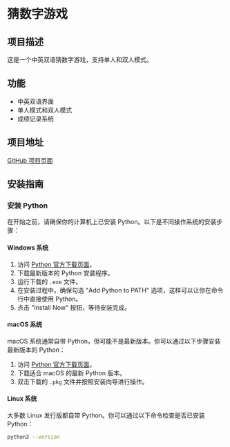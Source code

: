 # 猜数字游戏

## 项目描述
这是一个中英双语猜数字游戏，支持单人和双人模式。

## 功能
- 中英双语界面
- 单人模式和双人模式
- 成绩记录系统

## 项目地址
[GitHub 项目页面](https://github.com/uueeyqxk/GuessTheNumber)

## 安装指南

### 安装 Python

在开始之前，请确保你的计算机上已安装 Python。以下是不同操作系统的安装步骤：

#### Windows 系统
1. 访问 [Python 官方下载页面](https://www.python.org/downloads/windows/)。
2. 下载最新版本的 Python 安装程序。
3. 运行下载的 `.exe` 文件。
4. 在安装过程中，确保勾选 "Add Python to PATH" 选项，这样可以让你在命令行中直接使用 Python。
5. 点击 "Install Now" 按钮，等待安装完成。

#### macOS 系统
macOS 系统通常自带 Python，但可能不是最新版本。你可以通过以下步骤安装最新版本的 Python：
1. 访问 [Python 官方下载页面](https://www.python.org/downloads/mac-osx/)。
2. 下载适合 macOS 的最新 Python 版本。
3. 双击下载的 `.pkg` 文件并按照安装向导进行操作。

#### Linux 系统
大多数 Linux 发行版都自带 Python。你可以通过以下命令检查是否已安装 Python：
```bash
python3 --version
